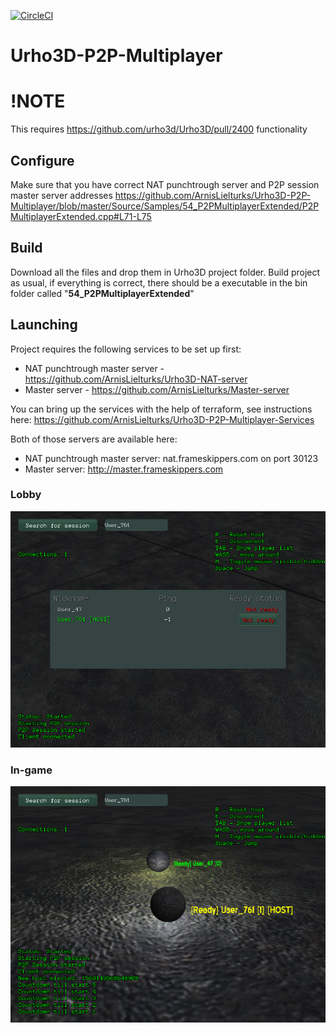 [![CircleCI](https://circleci.com/gh/ArnisLielturks/Urho3D-P2P-Multiplayer.svg?style=svg)](https://circleci.com/gh/ArnisLielturks/Urho3D-P2P-Multiplayer)


# Urho3D-P2P-Multiplayer

# !NOTE 
This requires https://github.com/urho3d/Urho3D/pull/2400 functionality

## Configure
Make sure that you have correct NAT punchtrough server and P2P session master server addresses
https://github.com/ArnisLielturks/Urho3D-P2P-Multiplayer/blob/master/Source/Samples/54_P2PMultiplayerExtended/P2PMultiplayerExtended.cpp#L71-L75

## Build
Download all the files and drop them in Urho3D project folder. Build project as usual, if everything is correct, there should be a executable in the bin folder called "<b>54_P2PMultiplayerExtended</b>"

## Launching
Project requires the following services to be set up first:
* NAT punchtrough master server - https://github.com/ArnisLielturks/Urho3D-NAT-server
* Master server - https://github.com/ArnisLielturks/Master-server

You can bring up the services with the help of terraform, see instructions here: https://github.com/ArnisLielturks/Urho3D-P2P-Multiplayer-Services

Both of those servers are available here:
* NAT punchtrough master server: nat.frameskippers.com on port 30123 
* Master server: http://master.frameskippers.com


### Lobby
![alt tag](https://github.com/ArnisLielturks/Urho3D-P2P-Multiplayer/blob/master/Screenshots/Screenshot_Thu_Feb_14_15_08_06_2019.png)

### In-game
![alt tag](https://github.com/ArnisLielturks/Urho3D-P2P-Multiplayer/blob/master/Screenshots/Screenshot_Thu_Feb_14_15_08_22_2019.png)
